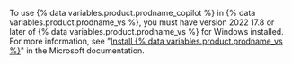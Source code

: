 To use {% data variables.product.prodname_copilot %} in {% data variables.product.prodname_vs %}, you must have version 2022 17.8 or later of {% data variables.product.prodname_vs %} for Windows installed. For more information, see "[Install {% data variables.product.prodname_vs %}](https://learn.microsoft.com/en-us/visualstudio/install/install-visual-studio)" in the Microsoft documentation.
